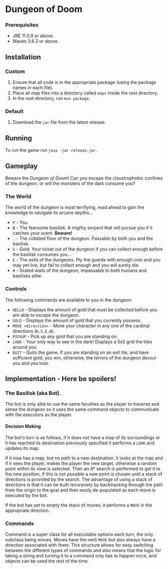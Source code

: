 # Dungeon of Doom

### Prerequisites

- JRE 11.0.9 or above.
- Maven 3.6.3 or above.

## Installation

### Custom

1. Ensure that all code is in the appropriate package (using the package names in each file).
2. Place all map files into a directory called `maps` inside the root directory.
3. In the root directory, run `mvn package`.

### Default

1. Download the `jar` file from the latest release.

## Running

To run the game run `java -jar release.jar`.

## Gameplay

Beware the _Dungeon of Doom_! Can you escape the claustrophobic confines of the dungeon, or will the monsters of the dark consume you?

### The World

The world of the dungeon is most terrifying, read ahead to gain the knowledge to navigate its arcane depths...

- `P` - You.
- `B` - The fearsome _basilisk_. A mighty serpent that will pursue you if it catches your scent. **Beware!**
- `.` - The cobbled floor of the dungeon. Passable by both you and the basilisk.
- `G` - Gold. Your ticket out of the dungeon if you can collect enough before the basilisk consumes you...
- `E` - The exits of the dungeons. Ply the guards with enough coin and you may yet live, but fail to collect enough and you will surely die.
- `#` - Grated walls of the dungeon, impassable to both humans and basilisks alike.

### Controls

The following commands are available to you in the dungeon:

- `HELLO` - Displays the amount of gold that must be collected before you are able to escape the dungeon.
- `GOLD` - Displays the amount of gold that you currently possess.
- `MOVE <direction>` - Move your character in any one of the cardinal directions (`N,S,E,W`).
- `PICKUP` - Pick up any gold that you are standing on.
- `LOOK` - Your only way to see in the dark! Displays a 5x5 grid the tiles around you.
- `QUIT` - Quits the game. If you are standing on an exit tile, and have sufficient gold, you win, otherwise, the terrors of the dungeon devour you and you lose.

## Implementation - Here be spoilers!

### The Basilisk (aka Bot).

The bot is only able to use the same faculties as the player to traverse and sense the dungeon so it uses the same command objects to communicate with the executors as the player.

#### Decision Making

The bot's turn is as follows, if it does not have a map of its surroundings or it has reached its destination previously specified it performs a `LOOK` and updates its map.

If it now has a map, but no path to a new destination, it looks at the map and if it sees the player, makes the player the new target, otherwise a random point within its view is selected. Then an A\* search is performed to get it to the new position, if this is not possible a new point is chosen until a stack of directions is provided by the search. The advantage of using a stack of directions is that it can be built recursively by backtracking through the path from the origin to the goal and then easily de-populated as each move is executed by the bot.

If the bot has yet to empty the stack of moves, it performs a `MOVE` in the appropriate direction.

### Commands

Command is a super class for all executable options each turn, the only subclass being moves. Moves have the verb `MOVE` but also always have a direction associated with them. This structure allows for easy switching between the different types of commands and also means that the logic for taking a string and turning it to a command only has to happen once, and objects can be used the rest of the time.
